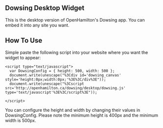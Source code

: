 Dowsing Desktop Widget
----------------------
This is the desktop version of OpenHamilton's Dowsing app.  You can embed it into any site you want.

How To Use
----------
Simple paste the following script into your website where you want the widget to appear:

    <script type="text/javascript">
      var DowsingConfig = { height: 500, width: 500 };
      document.write(unescape("%3Cdiv id='dowsing_canvas' style='height:0px;width:0px;'%3E%3C/div%3E"));
      document.write(unescape("%3Cscript src='http://openhamilton.ca/dowsing/desktop/dowsing.js' type='text/javascript'%3E%3C/script%3E"));

    </script>

You can configure the height and width by changing their values in DowsingConfig.  Please note the minimum height is 400px and the minimum width is 500px.